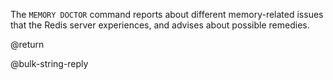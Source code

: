 The `MEMORY DOCTOR` command reports about different memory-related issues that
the Redis server experiences, and advises about possible remedies.

@return

@bulk-string-reply 